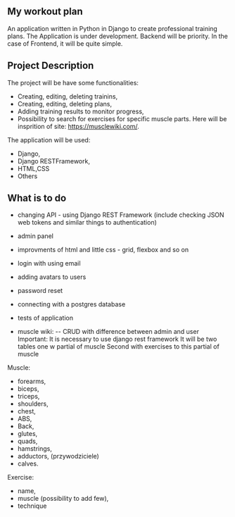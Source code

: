## My workout plan

An application written in Python in Django to create professional training plans.
The Application is under development.
Backend will be priority. In the case of Frontend, it will be quite simple.

## Project Description

The project will be have some functionalities:

- Creating, editing, deleting trainins,
- Creating, editing, deleting plans,
- Adding training results to monitor progress,
- Possibility to search for exercises for specific muscle parts. Here will be insprition of site: https://musclewiki.com/.

The application will be used:

- Django,
- Django RESTFramework,
- HTML,CSS
- Others

## What is to do

- changing API - using Django REST Framework (include checking JSON web tokens and similar things to authentication)
- admin panel
- improvments of html and little css - grid, flexbox and so on
- login with using email
- adding avatars to users
- password reset

- connecting with a postgres database
- tests of application

- muscle wiki:
  -- CRUD with difference between admin and user
  Important: It is necessary to use django rest framework
  It will be two tables one w partial of muscle
  Second with exercises to this partial of muscle

Muscle:

- forearms,
- biceps,
- triceps,
- shoulders,
- chest,
- ABS,
- Back,
- glutes,
- quads,
- hamstrings,
- adductors, (przywodziciele)
- calves.

Exercise:

- name,
- muscle (possibility to add few),
- technique
